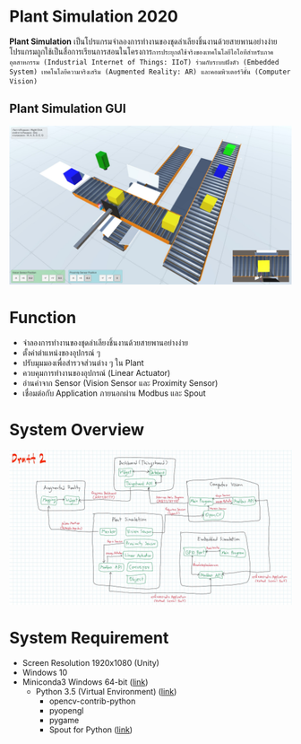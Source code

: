 # Plant Simulation 2020
**Plant Simulation** เป็นโปรแกรมจำลองการทำงานของชุดลำเลียงชิ้นงานด้วยสายพานอย่างง่าย โปรแกรมถูกใช้เป็นสื่อการเรียนการสอนในโครงการ`การประยุกต์ใช้จริงของเทคโนโลยีไอโอทีสำหรับภาคอุตสาหกรรม (Industrial Internet of Things: IIoT) ร่วมกับระบบฝังตัว (Embedded System) เทคโนโลยีความจริงเสริม (Augmented Reality: AR) และคอมพิวเตอร์วิชั่น (Computer Vision)`

## Plant Simulation GUI
![Plant Simulation GUI](doc/Plant%20Simulation%20Example.jpg)

# Function
- จำลองการทำงานของชุดลำเลียงชิ้นงานด้วยสายพานอย่างง่าย
- ตั้งค่าตำแหน่งของอุปกรณ์ ๆ
- ปรับมุมมองเพื่อสำรวจส่วนต่าง ๆ ใน Plant
- ควบคุมการทำงานของอุปกรณ์ (Linear Actuator)
- อ่านค่าจาก Sensor (Vision Sensor และ Proximity Sensor)
- เชื่อมต่อกับ Application ภายนอกผ่าน Modbus และ Spout

# System Overview
![System Overview](doc/System%20Overview%20-%202020-05-14%20A.jpg)

# System Requirement
- Screen Resolution 1920x1080 (Unity)
- Windows 10
- Miniconda3 Windows 64-bit ([link](https://docs.conda.io/en/latest/miniconda.html))
  - Python 3.5 (Virtual Environment) ([link](https://docs.conda.io/projects/conda/en/latest/user-guide/tasks/manage-environments.html))
    - opencv-contrib-python
    - pyopengl
    - pygame
    - Spout for Python ([link](https://github.com/spiraltechnica/Spout-for-Python/tree/3a69345d23666b4f151f205f85e2d562f361dca3))
